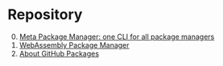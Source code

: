 # Repository

0. [Meta Package Manager: one CLI for all package managers](https://github.com/kdeldycke/meta-package-manager)
0. [WebAssembly Package Manager](https://wapm.io/)
0. [About GitHub Packages](https://docs.github.com/en/free-pro-team@latest/packages/publishing-and-managing-packages/about-github-packages#supported-clients-and-formats)

